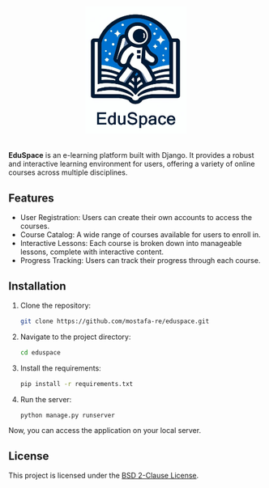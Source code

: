 <div align="center">
    <img src="static/img/logo_type.png" width= "200" alt="[EduSpace Logo]" />
</div>
<br/>

**EduSpace** is an e-learning platform built with Django. It provides a robust and interactive learning environment for users, offering a variety of online courses across multiple disciplines.

**Features**
---
- User Registration: Users can create their own accounts to access the courses.
- Course Catalog: A wide range of courses available for users to enroll in.
- Interactive Lessons: Each course is broken down into manageable lessons, complete with interactive content.
- Progress Tracking: Users can track their progress through each course.

**Installation**
---
1. Clone the repository:
    ```bash
    git clone https://github.com/mostafa-re/eduspace.git
    ```

2. Navigate to the project directory:
    ```bash
    cd eduspace
    ```

3. Install the requirements:
    ```bash
    pip install -r requirements.txt
    ```

4. Run the server:
    ```bash
    python manage.py runserver
    ```

Now, you can access the application on your local server.

**License**
---
This project is licensed under the [BSD 2-Clause License](LICENSE).
